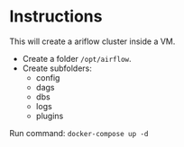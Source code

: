 # Instructions

This will create a ariflow cluster inside a VM.

* Create a folder `/opt/airflow`.
* Create subfolders:
  - config
  - dags
  - dbs
  - logs
  - plugins

Run command:
`docker-compose up -d`
